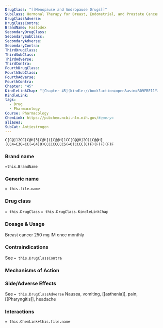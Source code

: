 ```yaml
---
DrugClass: "[[Menopause and Andropause Drugs]]"
SubClass: Hormonal Therapy for Breast, Endometrial, and Prostate Cancer
DrugClassAdverse: 
DrugClassContra: 
BrandName: Faslodex
SecondaryDrugClass: 
SecondarySubClass: 
SecondaryAdverse: 
SecondaryContra: 
ThirdDrugClass: 
ThirdSubClass: 
ThirdAdverse: 
ThirdContra: 
FourthDrugClass: 
FourthSubClass: 
FourthAdverse: 
FourthContra: 
Chapter: "45"
KindleLinkChap: "[Chapter 45](kindle://book?action=open&asin=B09FRF11YJ&location=26138)"
KindleLink: 
tags:
  - Drug
  - Pharmacology
Course: Pharmacology
ChemLink: https://pubchem.ncbi.nlm.nih.gov/#query=
aliases: 
SubCat: Antiestrogen
---
```

```smiles
C[C@]12CC[C@H]3[C@H]([C@@H]1CC[C@@H]2O)[C@@H](CC4=C3C=CC(=C4)O)CCCCCCCCCS(=O)CCCC(C(F)(F)F)(F)F
```

### Brand name
`=this.BrandName`

### Generic name
`= this.file.name`

### Drug class 
`= this.DrugClass`
	`= this.DrugClass.KindleLinkChap`

### Dosage & Usage
Breast cancer
250 mg IM once monthly 

### Contraindications
See `= this.DrugClassContra`

### Mechanisms of Action


### Side/Adverse Effects
See `= this.DrugClassAdverse`
Nausea, vomiting, [[asthenia]], pain, [[Pharyngitis]], headache

### Interactions

`= this.ChemLink+this.file.name`

